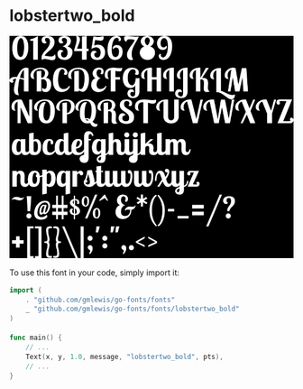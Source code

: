 # lobstertwo_bold

![lobstertwo_bold](lobstertwo_bold.png)

To use this font in your code, simply import it:

```go
import (
	. "github.com/gmlewis/go-fonts/fonts"
	_ "github.com/gmlewis/go-fonts/fonts/lobstertwo_bold"
)

func main() {
	// ...
	Text(x, y, 1.0, message, "lobstertwo_bold", pts),
	// ...
}
```
